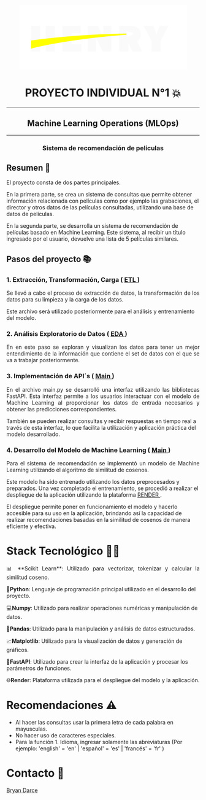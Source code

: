 <p align="center">
  <img src="src/logo_henry.png" alt="Logo">
</p>

 
<h1 align="center"> PROYECTO INDIVIDUAL N°1 💥</h1>
<hr>

 
<h2 align="center">Machine Learning Operations (MLOps)</h2>
  <hr>
<h3 align="center">Sistema de recomendación de películas</h3>

## Resumen 📃 
<p align="justify">
  El proyecto consta de dos partes principales. 

  En la primera parte, se crea un sistema de consultas que permite obtener información relacionada con películas como por ejemplo las grabaciones, el director y otros datos de las películas consultadas, utilizando una base de datos de películas. 

  En la segunda parte, se desarrolla un sistema de recomendación de películas basado en Machine Learning. Este sistema, al recibir un título ingresado por el usuario, devuelve una lista de 5 películas similares.

</p>

## Pasos del proyecto 📚
### 1. Extracción, Transformación, Carga ( [ ETL ](https://github.com/BryanDarce01/PI_ML_OPS/blob/master/ETL_Peliculas.ipynb))
<p align="justify">
  Se llevó a cabo el proceso de extracción de datos, la transformación de los datos para su limpieza y la carga de los datos. 

  Este archivo será utilizado posteriormente para el análisis y entrenamiento del modelo.

</p>

### 2. Análisis Exploratorio de Datos ( [ EDA ](https://github.com/BryanDarce01/PI_ML_OPS/blob/master/EDA.ipynb))

<p align="justify">
  En en este paso se exploran y visualizan los datos para tener un mejor entendimiento de la información que contiene el set de datos con el que se va a trabajar posteriormente.

</p>

###  3. Implementación de API´s ( [ Main ](https://github.com/BryanDarce01/PI_ML_OPS/blob/master/main.py))
<p align="justify">
  En el archivo main.py se desarrolló una interfaz utilizando las bibliotecas FastAPI. Esta interfaz permite a los usuarios interactuar con el modelo de Machine Learning al proporcionar los datos de entrada necesarios y obtener las predicciones correspondientes. 

  También se pueden realizar consultas y recibir respuestas en tiempo real a través de esta interfaz, lo que facilita la utilización y aplicación práctica del modelo desarrollado.

</p>

### 4. Desarrollo del Modelo de Machine Learning ( [ Main ](https://github.com/BryanDarce01/PI_ML_OPS/blob/master/main.py))
<p align="justify">
  Para el sistema de recomendación se implementó un modelo de Machine Learning utilizando el algoritmo de similitud de cosenos. 

  Este modelo ha sido entrenado utilizando los datos preprocesados y preparados. Una vez completado el entrenamiento, se procedió a realizar el despliegue de la aplicación utilizando la plataforma [RENDER ](https://darce.onrender.com/docs#/). 

  El despliegue permite poner en funcionamiento el modelo y hacerlo accesible para su uso en la aplicación, brindando así la capacidad de realizar recomendaciones basadas en la similitud de cosenos de manera eficiente y efectiva.

# Stack Tecnológico 👨‍💻
<p align="justify">
  📊 **Scikit Learn**: Utilizado para vectorizar, tokenizar y calcular la similitud coseno.

  🐍**Python**: Lenguaje de programación principal utilizado en el desarrollo del proyecto.

  💻**Numpy**: Utilizado para realizar operaciones numéricas y manipulación de datos.

  🐼**Pandas**: Utilizado para la manipulación y análisis de datos estructurados.

  📈**Matplotlib**: Utilizado para la visualización de datos y generación de gráficos.

  📳**FastAPI**: Utilizado para crear la interfaz de la aplicación y procesar los parámetros de funciones.

  🌐**Render**: Plataforma utilizada para el despliegue del modelo y la aplicación.

</p>

# Recomendaciones ⚠️

- Al hacer las consultas usar la primera letra de cada palabra en mayusculas.
- No hacer uso de caracteres especiales.
- Para la función 1. Idioma, ingresar solamente las abreviaturas (Por ejemplo: 'english' = 'en' | 'español' = 'es' | 'francés' = 'fr' )

# Contacto 📱
[Bryan Darce](https://www.linkedin.com/in/bryan-darce/)